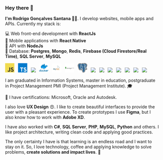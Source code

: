 ### Hey there 👋

**I'm Rodrigo Gonçalves Santana 👨‍🚀**. I develop websites, mobile apps and APIs. Currently my stack is: 

:computer: Web front-end development with **ReactJs** <br/>
:iphone: Mobile applications with **React Native** <br/>
:satellite: API with **NodeJs** <br/>
:floppy_disk: Database: **Postgres**, **Mongo**, **Redis**, **Firebase (Cloud Firestore/Real Time)**, **SQL Server**, **MySQL** <br/>

<p>
<img src="https://raw.githubusercontent.com/github/explore/80688e429a7d4ef2fca1e82350fe8e3517d3494d/topics/javascript/javascript.png" height="30px"/>
&nbsp;  
<img src="https://raw.githubusercontent.com/github/explore/80688e429a7d4ef2fca1e82350fe8e3517d3494d/topics/typescript/typescript.png" height="30px"/>
&nbsp;
<img src="https://appmasters.io/static/react-47ce6e77f039020ee2e76a10c1e988e9.png" height="30px"/> 
&nbsp;
<img src="https://raw.githubusercontent.com/github/explore/80688e429a7d4ef2fca1e82350fe8e3517d3494d/topics/docker/docker.png" height="30px"/>
&nbsp;
<img src="https://raw.githubusercontent.com/github/explore/80688e429a7d4ef2fca1e82350fe8e3517d3494d/topics/mysql/mysql.png" height="30px"/>
&nbsp;
<img src="https://raw.githubusercontent.com/github/explore/80688e429a7d4ef2fca1e82350fe8e3517d3494d/topics/mongodb/mongodb.png" height="30px"/>
&nbsp;
<img src="https://raw.githubusercontent.com/github/explore/80688e429a7d4ef2fca1e82350fe8e3517d3494d/topics/postgresql/postgresql.png" height="30px"/> 
&nbsp;
<img src="https://cdn4.iconfinder.com/data/icons/redis-2/1451/Untitled-2-512.png" height="30px"/> 
&nbsp;
<img src="https://img.icons8.com/color/452/firebase.png" height="30px" />   
&nbsp;
<img src="https://img.icons8.com/color/452/microsoft-sql-server.png" height="30px" />   
&nbsp;  
<img src="https://seeklogo.com/images/F/figma-logo-E4E21D3AEA-seeklogo.com.png" height="30px" />   
&nbsp;
<img src="https://img1.gratispng.com/20180415/pjw/kisspng-adobe-xd-user-interface-design-computer-icons-adob-adobe-5ad2fa7cce9f02.2569342615237761248463.jpg" height="30px" />   
&nbsp;
<img src="https://sdtimes.com/wp-content/uploads/2018/04/1_tfZa4vsI6UusJYt_fzvGnQ.png" height="30px" />   
&nbsp;
<img src="https://exportcode.com/wp-content/uploads/2018/08/c.png" height="30px" />    
</p>

I am graduated in Information Systems, master in education, postgraduate in Project Management PMI (Project Management Institute). :mortar_board:

:memo: I have certifications: Microsoft, Oracle and Autodesk.


I also love **UX Design** :heart_eyes:. I like to create beautiful interfaces to provide the user with a pleasant experience. To create prototypes I use **Figma**, but I also know how to work with **Adobe XD**.



I have also worked with **C#**, **SQL Server**, **PHP**, **MySQL**, **Python** and others. I like project architecture, writing clean code and applying good practices. 


The only certainty I have is that learning is an endless road and I want to stay on it. So, I love technology, coffee and applying knowledge to solve problems, **create solutions and impact lives**. :purple_heart:
